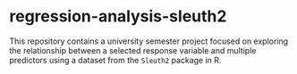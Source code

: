 # regression-analysis-sleuth2
This repository contains a university semester project focused on exploring the relationship between a selected response variable and multiple predictors using a dataset from the `Sleuth2` package in R.
